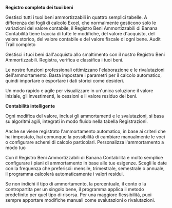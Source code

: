 
**Registro completo dei tuoi beni**

Gestisci tutti i tuoi beni ammortizzabili in quattro semplici tabelle. A differenza dei fogli di calcolo Excel, che normalmente gesticono solo le variazioni del valore contabile, il Registro Beni Ammortizzabili di Banana Contabilità tiene traccia di tutte le modifiche, del valore d'acquisto, del valore storico, del valore contabile e del valore fiscale di ogni bene.
Audit Trail completo

Gestisci i tuoi beni dall'acquisto allo smaltimento con il nostro Registro Beni Ammortizzabili. Registra, verifica e classifica i tuoi beni.

Le nostre funzioni professionali ottimizzano l'elaborazione e le rivalutazioni dell'ammortamento. Basta impostare i parametri per il calcolo automatico, quindi importare o esportare i dati storici come desideri.

Un modo rapido e agile per visualizzare in un'unica soluzione il valore iniziale, gli investimenti, le cessioni e il valore residuo dei beni.

**Contabilità intelligente**

Ogni modifica del valore, inclusi gli ammortamenti e le svalutazioni, si basa su algoritmi agili, integrati in modo fluido nella tabella Registrazioni.

Anche se viene registrato l'ammortamento automatico, in base ai criteri che hai impostato, hai comunque la possibilità di cambiare manualmente le voci o configurare schemi di calcolo particolari.
Personalizza l'ammortamento a modo tuo

Con il Registro Beni Ammortizzabili di Banana Contabilità è molto semplice configurare i piani di ammortamento in base alle tue esigenze. Scegli le date con la frequenza che preferisci: mensile, trimestrale, semestrale o annuale, il programma calcolerà automaticamente i valori residui.

Se non indichi il tipo di ammortamento, la percentuale, il conto o la contropartita per un singolo bene, il programma applica il metodo predefinito per quel tipo di risorsa. Per una maggiore flessibilità, puoi sempre apportare modifiche manuali come svalutazioni o rivalutazioni.
